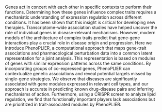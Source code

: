 Genes act in concert with each other in specific contexts to perform their functions. Determining how these genes influence complex traits requires a mechanistic understanding of expression regulation across different conditions. It has been shown that this insight is critical for developing new therapies. Transcriptome-wide association studies have helped uncover the role of individual genes in disease-relevant mechanisms. However, modern models of the architecture of complex traits predict that gene-gene interactions play a crucial role in disease origin and progression. Here we introduce PhenoPLIER, a computational approach that maps gene-trait associations and pharmacological perturbation data into a common latent representation for a joint analysis. This representation is based on modules of genes with similar expression patterns across the same conditions. By incorporating groups of co-expressed genes, PhenoPLIER can contextualize genetic associations and reveal potential targets missed by single-gene strategies. We observe that diseases are significantly associated with gene modules expressed in relevant cell types, and our approach is accurate in predicting known drug-disease pairs and inferring mechanisms of action. Furthermore, using a CRISPR screen to analyze lipid regulation, we find that functionally important players lack associations but are prioritized in trait-associated modules by PhenoPLIER.